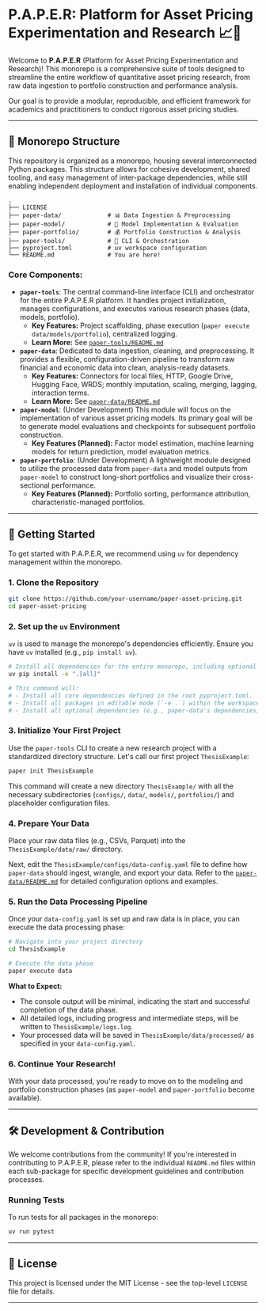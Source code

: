 # P.A.P.E.R: Platform for Asset Pricing Experimentation and Research 📈🔬

Welcome to **P.A.P.E.R** (Platform for Asset Pricing Experimentation and Research)! This monorepo is a comprehensive suite of tools designed to streamline the entire workflow of quantitative asset pricing research, from raw data ingestion to portfolio construction and performance analysis.

Our goal is to provide a modular, reproducible, and efficient framework for academics and practitioners to conduct rigorous asset pricing studies.

---

## 🌳 Monorepo Structure

This repository is organized as a monorepo, housing several interconnected Python packages. This structure allows for cohesive development, shared tooling, and easy management of inter-package dependencies, while still enabling independent deployment and installation of individual components.

```
.
├── LICENSE
├── paper-data/             # 📊 Data Ingestion & Preprocessing
├── paper-model/            # 🧠 Model Implementation & Evaluation
├── paper-portfolio/        # 💰 Portfolio Construction & Analysis
├── paper-tools/            # 🚀 CLI & Orchestration
├── pyproject.toml          # uv workspace configuration
└── README.md               # You are here!
```

### Core Components:

*   **`paper-tools`**: The central command-line interface (CLI) and orchestrator for the entire P.A.P.E.R platform. It handles project initialization, manages configurations, and executes various research phases (data, models, portfolio).
    *   **Key Features:** Project scaffolding, phase execution (`paper execute data/models/portfolio`), centralized logging.
    *   **Learn More:** See [`paper-tools/README.md`](./paper-tools/README.md)
*   **`paper-data`**: Dedicated to data ingestion, cleaning, and preprocessing. It provides a flexible, configuration-driven pipeline to transform raw financial and economic data into clean, analysis-ready datasets.
    *   **Key Features:** Connectors for local files, HTTP, Google Drive, Hugging Face, WRDS; monthly imputation, scaling, merging, lagging, interaction terms.
    *   **Learn More:** See [`paper-data/README.md`](./paper-data/README.md)
*   **`paper-model`**: (Under Development) This module will focus on the implementation of various asset pricing models. Its primary goal will be to generate model evaluations and checkpoints for subsequent portfolio construction.
    *   **Key Features (Planned):** Factor model estimation, machine learning models for return prediction, model evaluation metrics.
*   **`paper-portfolio`**: (Under Development) A lightweight module designed to utilize the processed data from `paper-data` and model outputs from `paper-model` to construct long-short portfolios and visualize their cross-sectional performance.
    *   **Key Features (Planned):** Portfolio sorting, performance attribution, characteristic-managed portfolios.

---

## 🚀 Getting Started

To get started with P.A.P.E.R, we recommend using `uv` for dependency management within the monorepo.

### 1. Clone the Repository

```bash
git clone https://github.com/your-username/paper-asset-pricing.git
cd paper-asset-pricing
```

### 2. Set up the `uv` Environment

`uv` is used to manage the monorepo's dependencies efficiently. Ensure you have `uv` installed (e.g., `pip install uv`).

```bash
# Install all dependencies for the entire monorepo, including optional ones
uv pip install -e ".[all]"

# This command will:
# - Install all core dependencies defined in the root pyproject.toml.
# - Install all packages in editable mode (`-e .`) within the workspace.
# - Install all optional dependencies (e.g., paper-data's dependencies) via `[all]`.
```

### 3. Initialize Your First Project

Use the `paper-tools` CLI to create a new research project with a standardized directory structure. Let's call our first project `ThesisExample`:

```bash
paper init ThesisExample
```

This command will create a new directory `ThesisExample/` with all the necessary subdirectories (`configs/`, `data/`, `models/`, `portfolios/`) and placeholder configuration files.

### 4. Prepare Your Data

Place your raw data files (e.g., CSVs, Parquet) into the `ThesisExample/data/raw/` directory.

Next, edit the `ThesisExample/configs/data-config.yaml` file to define how `paper-data` should ingest, wrangle, and export your data. Refer to the [`paper-data/README.md`](./paper-data/README.md) for detailed configuration options and examples.

### 5. Run the Data Processing Pipeline

Once your `data-config.yaml` is set up and raw data is in place, you can execute the data processing phase:

```bash
# Navigate into your project directory
cd ThesisExample

# Execute the data phase
paper execute data
```

**What to Expect:**
*   The console output will be minimal, indicating the start and successful completion of the data phase.
*   All detailed logs, including progress and intermediate steps, will be written to `ThesisExample/logs.log`.
*   Your processed data will be saved in `ThesisExample/data/processed/` as specified in your `data-config.yaml`.

### 6. Continue Your Research!

With your data processed, you're ready to move on to the modeling and portfolio construction phases (as `paper-model` and `paper-portfolio` become available).

---

## 🛠️ Development & Contribution

We welcome contributions from the community! If you're interested in contributing to P.A.P.E.R, please refer to the individual `README.md` files within each sub-package for specific development guidelines and contribution processes.

### Running Tests

To run tests for all packages in the monorepo:

```bash
uv run pytest
```

---

## 📄 License

This project is licensed under the MIT License - see the top-level `LICENSE` file for details.

---